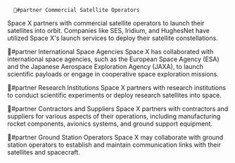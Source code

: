       👥#partner Commercial Satellite Operators
Space X partners with commercial satellite operators to launch their satellites into orbit. Companies like SES, Iridium, and HughesNet have utilized Space X's launch services to deploy their satellite constellations.

👥#partner International Space Agencies
Space X has collaborated with international space agencies, such as the European Space Agency (ESA) and the Japanese Aerospace Exploration Agency (JAXA), to launch scientific payloads or engage in cooperative space exploration missions.

👥#partner Research Institutions
Space X partners with research institutions to conduct scientific experiments or deploy research satellites into space.

👥#partner Contractors and Suppliers
Space X partners with contractors and suppliers for various aspects of their operations, including manufacturing rocket components, avionics systems, and ground support equipment.

👥#partner Ground Station Operators
Space X may collaborate with ground station operators to establish and maintain communication links with their satellites and spacecraft.



